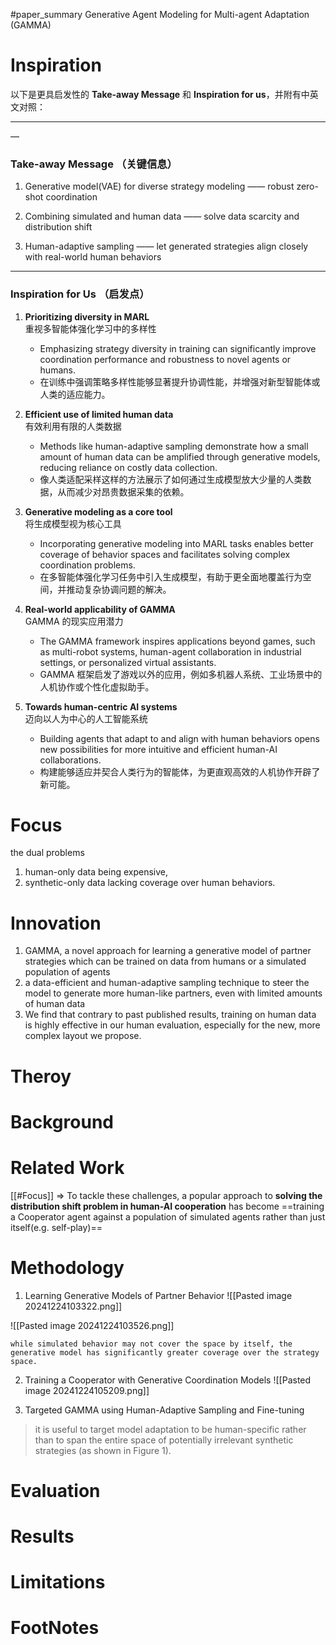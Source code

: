 #paper_summary 
Generative Agent Modeling for Multi-agent Adaptation (GAMMA)
# Inspiration
以下是更具启发性的 **Take-away Message** 和 **Inspiration for us**，并附有中英文对照：

---
—
### Take-away Message （关键信息）

1. Generative model(VAE) for diverse strategy modeling —— robust  zero-shot coordination

2. Combining simulated and human data —— solve data scarcity and distribution shift

3. Human-adaptive sampling —— let generated strategies align closely with real-world human behaviors



---

### Inspiration for Us （启发点）

1. **Prioritizing diversity in MARL**  
   重视多智能体强化学习中的多样性  
   - Emphasizing strategy diversity in training can significantly improve coordination performance and robustness to novel agents or humans.  
   - 在训练中强调策略多样性能够显著提升协调性能，并增强对新型智能体或人类的适应能力。

2. **Efficient use of limited human data**  
   有效利用有限的人类数据  
   - Methods like human-adaptive sampling demonstrate how a small amount of human data can be amplified through generative models, reducing reliance on costly data collection.  
   - 像人类适配采样这样的方法展示了如何通过生成模型放大少量的人类数据，从而减少对昂贵数据采集的依赖。

3. **Generative modeling as a core tool**  
   将生成模型视为核心工具  
   - Incorporating generative modeling into MARL tasks enables better coverage of behavior spaces and facilitates solving complex coordination problems.  
   - 在多智能体强化学习任务中引入生成模型，有助于更全面地覆盖行为空间，并推动复杂协调问题的解决。

4. **Real-world applicability of GAMMA**  
   GAMMA 的现实应用潜力  
   - The GAMMA framework inspires applications beyond games, such as multi-robot systems, human-agent collaboration in industrial settings, or personalized virtual assistants.  
   - GAMMA 框架启发了游戏以外的应用，例如多机器人系统、工业场景中的人机协作或个性化虚拟助手。

5. **Towards human-centric AI systems**  
   迈向以人为中心的人工智能系统  
   - Building agents that adapt to and align with human behaviors opens new possibilities for more intuitive and efficient human-AI collaborations.  
   - 构建能够适应并契合人类行为的智能体，为更直观高效的人机协作开辟了新可能。

# Focus
the dual problems 
1) human-only data being expensive, 
2) synthetic-only data lacking coverage over human behaviors.


# Innovation
1. GAMMA, a novel approach for learning a generative model of partner strategies which can be trained on data from humans or a simulated population of agents
2. a data-efficient and human-adaptive sampling technique to steer the model to generate more human-like partners, even with limited amounts of human data
3. We find that contrary to past published results, training on human data is highly effective in our human evaluation, especially for the new, more complex layout we propose.


# Theroy



# Background



# Related Work
[[#Focus]] $\Longrightarrow$ To tackle these challenges, a popular approach to **solving the distribution shift problem in human-AI cooperation** has become ==training a Cooperator agent against a population of simulated agents rather than just itself(e.g. self-play)==





# Methodology

1. Learning Generative Models of Partner Behavior
![[Pasted image 20241224103322.png]]

![[Pasted image 20241224103526.png]]

```ad-success
while simulated behavior may not cover the space by itself, the generative model has significantly greater coverage over the strategy space.

```

2.  Training a Cooperator with Generative Coordination Models
![[Pasted image 20241224105209.png]]

3. Targeted GAMMA using Human-Adaptive Sampling and Fine-tuning
>it is useful to target model adaptation to be human-specific rather than to span the entire space of potentially irrelevant synthetic strategies (as shown in Figure 1).


# Evaluation



# Results



# Limitations


# FootNotes
